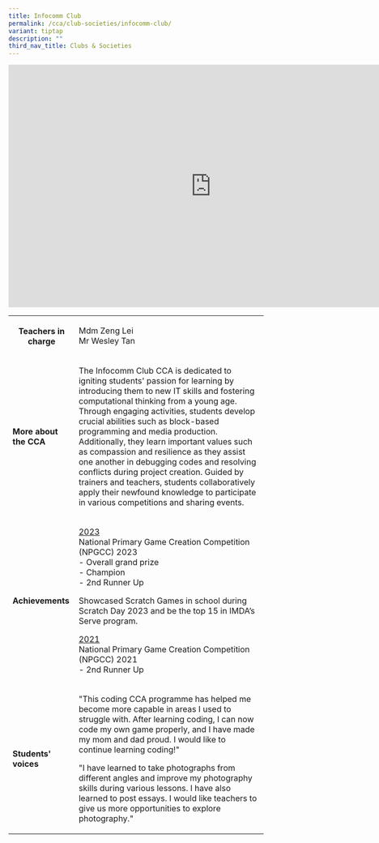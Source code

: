 ```yaml
---
title: Infocomm Club
permalink: /cca/club-societies/infocomm-club/
variant: tiptap
description: ""
third_nav_title: Clubs & Societies
---
```

<div class="iframe-wrapper">
<iframe height="479" width="800" allowfullscreen="true" frameborder="0" src="https://docs.google.com/presentation/d/e/2PACX-1vRyNQatCDTg7VhyZS3dDaqlke-R4JlSDgUp4EPP_u-80ggwCojEN4jRSZmbhokKdihuVM-E16-CP-wH/embed?start=true&amp;loop=true&amp;delayms=3000"></iframe>
</div>
<p></p>
<table style="minWidth: 50px">
<colgroup>
<col>
<col>
</colgroup>
<tbody>
<tr>
<th rowspan="1" colspan="1">
<p><strong>Teachers in charge</strong>
</p>
<p></p>
</th>
<td rowspan="1" colspan="1">
<p>Mdm Zeng Lei
<br>Mr Wesley Tan</p>
</td>
</tr>
<tr>
<td rowspan="1" colspan="1">
<p><strong>More about the CCA</strong>
</p>
</td>
<td rowspan="1" colspan="1">
<p>The Infocomm Club CCA is dedicated to igniting students' passion for learning
by introducing them to new IT skills and fostering computational thinking
from a young age. Through engaging activities, students develop crucial
abilities such as block-based programming and media production. Additionally,
they learn important values such as compassion and resilience as they assist
one another in debugging codes and resolving conflicts during project creation.
Guided by trainers and teachers, students collaboratively apply their newfound
knowledge to participate in various competitions and sharing events.</p>
</td>
</tr>
<tr>
<td rowspan="1" colspan="1">
<p><strong>Achievements</strong>
</p>
</td>
<td rowspan="1" colspan="1">
<p><u>2023</u>
<br>National Primary Game Creation Competition (NPGCC) 2023
<br>- Overall grand prize
<br>- Champion
<br>- 2nd Runner Up</p>
<p></p>
<p>Showcased Scratch Games in school during Scratch Day 2023 and be the top
15 in IMDA’s Serve program.</p>
<p></p>
<p><u>2021</u>
<br>National Primary Game Creation Competition (NPGCC) 2021
<br>- 2nd Runner Up</p>
</td>
</tr>
<tr>
<td rowspan="1" colspan="1">
<p><strong>Students' voices</strong>
</p>
</td>
<td rowspan="1" colspan="1">
<p>"This coding CCA programme has helped me become more capable in areas
I used to struggle with. After learning coding, I can now code my own game
properly, and I have made my mom and dad proud. I would like to continue
learning coding!"</p>
<p></p>
<p>"I have learned to take photographs from different angles and improve
my photography skills during various lessons. I have also learned to post
essays. I would like teachers to give us more opportunities to explore
photography."</p>
</td>
</tr>
</tbody>
</table>
<p></p>